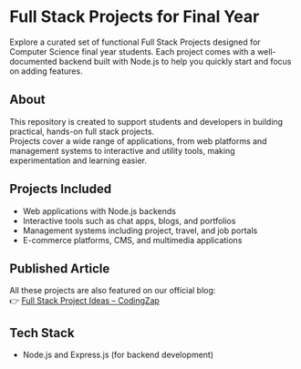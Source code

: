 # Full Stack Projects for Final Year

Explore a curated set of functional Full Stack Projects designed for Computer Science final year students. Each project comes with a well-documented backend built with Node.js to help you quickly start and focus on adding features.

## About
This repository is created to support students and developers in building practical, hands-on full stack projects.  
Projects cover a wide range of applications, from web platforms and management systems to interactive and utility tools, making experimentation and learning easier.

## Projects Included
- Web applications with Node.js backends  
- Interactive tools such as chat apps, blogs, and portfolios  
- Management systems including project, travel, and job portals  
- E-commerce platforms, CMS, and multimedia applications  

## Published Article
All these projects are also featured on our official blog:  
👉 [Full Stack Project Ideas – CodingZap](https://codingzap.com/full-stack-project-ideas/)

## Tech Stack
- Node.js and Express.js (for backend development)
